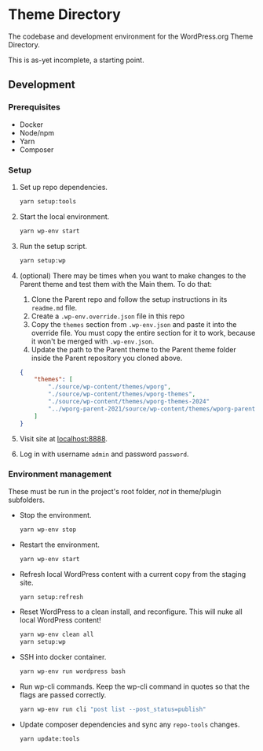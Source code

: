 # Theme Directory

The codebase and development environment for the WordPress.org Theme Directory.

This is as-yet incomplete, a starting point.

## Development

### Prerequisites

* Docker
* Node/npm
* Yarn
* Composer

### Setup

1. Set up repo dependencies.

	```bash
	yarn setup:tools
	```

1. Start the local environment.

	```bash
	yarn wp-env start
	```

1. Run the setup script.

	```bash
	yarn setup:wp
	```

1. (optional) There may be times when you want to make changes to the Parent theme and test them with the Main them. To do that:
	1. Clone the Parent repo and follow the setup instructions in its `readme.md` file.
	1. Create a `.wp-env.override.json` file in this repo
	1. Copy the `themes` section from `.wp-env.json` and paste it into the override file. You must copy the entire section for it to work, because it won't be merged with `.wp-env.json`.
	1. Update the path to the Parent theme to the Parent theme folder inside the Parent repository you cloned above.

	```json
	{
		"themes": [
			"./source/wp-content/themes/wporg",
			"./source/wp-content/themes/wporg-themes",
			"./source/wp-content/themes/wporg-themes-2024"
			"../wporg-parent-2021/source/wp-content/themes/wporg-parent-2021"
		]
	}
	```

1. Visit site at [localhost:8888](http://localhost:8888).

1. Log in with username `admin` and password `password`.

### Environment management

These must be run in the project's root folder, _not_ in theme/plugin subfolders.

* Stop the environment.

	```bash
	yarn wp-env stop
	```

* Restart the environment.

	```bash
	yarn wp-env start
	```

* Refresh local WordPress content with a current copy from the staging site.

	```bash
	yarn setup:refresh
	```

* Reset WordPress to a clean install, and reconfigure. This will nuke all local WordPress content!

	```bash
	yarn wp-env clean all
	yarn setup:wp
	```

* SSH into docker container.

	```bash
	yarn wp-env run wordpress bash
	```

* Run wp-cli commands. Keep the wp-cli command in quotes so that the flags are passed correctly.

	```bash
	yarn wp-env run cli "post list --post_status=publish"
	```

* Update composer dependencies and sync any `repo-tools` changes.

	```bash
	yarn update:tools
	```
